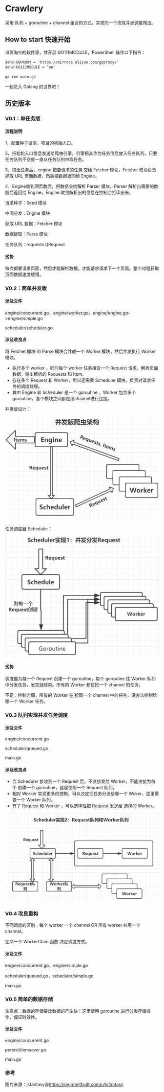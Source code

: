 # Crawlery

采用 队列 + goroutine + channel 组合的方式，实现的一个高效并发调度爬虫。

## How to start 快速开始

设置淘宝的软件源，并开启 GO111MODULE，PowerShell 操作以下指令：

```
$env:GOPROXY = 'https://mirrors.aliyun.com/goproxy/'
$env:GO111MODULE = 'on'

go run main.go
```

一起进入 Golang 的世界吧！

## 历史版本

### V0.1：单任务版

#### 流程说明

1，配置种子请求，项目的初始入口。

2，把初始入口信息发送给爬虫引擎，引擎把其作为任务信息放入任务队列，只要任务队列不空就一直从任务队列中取任务。

3，取出任务后，engine 把要请求的任务 交给 Fetcher 模块，Fetcher 模块负责抓取 URL 页面数据，然后把数据返回给 Engine。

4，Engine收到网页数后，把数据交给解析  Parser  模块，Parser  解析出需要的数据后返回给  Engine，Engine  收到解析出的信息在控制台打印出来。

请求种子：Seed 模块

中间分发：Engine 模块

获取 URL 数据：Fetcher 模块

数据提取：Parse 模块

任务队列：requests []Request

#### 劣势

每次都要请求页面，然后才能解析数据，才能请求请求下一个页面。整个过程获取页面数据速度缓慢。

### V0.2：简单并发版

#### 涉及文件

engine/concurrent.go，engine/worker.go，engine/engine.go->engine/simple.go

scheduler/scheduler.go

#### 涉及改良点

将 Fetchet 模块 和 Parse 模块合并成一个 Worker 模块，然后并发执行 Worker 模块。

-   执行多个 worker ，同时每个 worker 任务接受一个 Request 请求，解析页面数据，输出解析的 Requests 和 Item。
-   存在多个 Request 和 Worker，所以还需要 Scheduler 模块，负责对请求任务的调度处理。
-   其中 Engine 和 Scheduler 是一个 goroutine ，Worker 包含多个 goroutine，各个模块之间都是用channel进行连接。

并发版设计：

![1567503494006](pics/1567503494006.png)

任务调度器 Scheduler：

![1567504483958](pics/1567504483958.png)



#### 劣势

调度器为每一个 Request 创建一个 goroutine，每个 goroutine 往 Worker 队列中分发任务，发完就结束。所有的 Worker 都在抢一个 channel 的任务。

不足：控制力弱，所有的 Worker 在 抢同一个 channel 中的任务，没办法控制给哪一个 Worker 任务。

### V0.3 队列实现并发任务调度

#### 涉及文件

engine/concurrent.go

scheduler/queued.go

main.go

#### 涉及改良点

-   当 Scheduler  接收到一个 Request 后，不直接发给 Worker，不能直接为每个 创建一个 goroutine，这里使用一个 Request 队列。
-   相对 Worker 实现更多的控制，可以决定把任务分发给哪一个 Woker，这里需要一个 Worker 队列。
-   有了 Request 和 Worker ，可以选择性把 Request 发送给 选择的 Worker。

![1567511809466](pics/1567511809466.png)



### V0.4 改良重构

不同调度的区别：每个 worker 一个 channel OR 所有 worker 共用一个 channel。

定义一个 WorkerChan 函数 决定调度方式。

#### 涉及文件

engine/concurrent.go，engine/simple.go

scheduler/queued.go，scheduler/simple.go

main.go



### V0.5 简单的数据存储

注意点：数据的存储要比数据的产生快！这里使用 goroutine 进行分发存储操作，保证时效性。

#### 涉及文件

engine/concurrent.go

persist/itemsaver.go

main.go



### 参考

图片来源：jsfantasy@<https://segmentfault.com/u/jsfantasy>